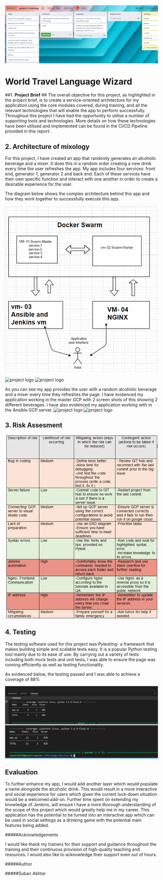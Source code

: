 ![project logo](img/trello.png)
# **World Travel Language Wizard** #

##1. **Project Brief** ##
The overall objective for this project, as highlighted in the project brief, is to create a service-oriented architecture for my application using the core modules covered, during training, and all the relevant technologies that will enable the app to perform successfully. Throughout this project I have had the opportunity to utilise a number of supporting tools and technologies. More details on how these technologies have been utilised and implemented can be found in the CI/CD Pipeline provided in this report.


## **2. Architecture of mixology**

For this project, I have created an app that randomly generates an alcoholic beverage and a mixer. It does this in a random order creating a new drink every time the user refreshes the app. My app includes four services: front end, generator 1, generator 2 and back end. Each of these services have their own specific function and interact with one another in order to create a desirable experience for the user. 

The diagram below shows the complex architecture behind this app and how they work together to successfully execute this app.

![project logo](img/design.png)

![project logo](img/nginx#1.png)
![project logo](img/nginx#2.png)

As you can see my app provides the user with a random alcoholic bevarage and a mixer every time they refreshes the page. I have evidenced my application working in the master GCP with 2 screen shots of this showing 2 different beverages. i have also evidenced my application working with in the Ansible GCP server.
![project logo](img/ansible#1.png)
![project logo](img/ansible#2.png)


## **3. Risk Assesment**

![project logo](img/risk.png)



## **4. Testing**
The testing software used for this project was Pytesting- a framework that makes building simple and scalable tests easy. It is a popular Python testing tool mainly due to its ease of use. By carrying out a variety of tests including both mock tests and unit tests, I was able to ensure the page was running efficiently as well as testing functionality. 


As evidenced below, the testing passed and I was able to achieve a coverage of 88% 

![project logo](img/test1.png)
![project logo](img/test2.png)

##  Evaluation

To further enhance my app, I would add another layer which would populate a name alongside the alcoholic drink. This would result in a more interactive and social experience for users which given the current lock-down situation would be a welcomed add-on. Further time spent on extending my knowledge of Jenkins, will ensure I have a more thorough understanding of the scope of this project which would greatly help me in my career. This application has the potential to be turned into an interactive app which can be used in social settings as a drinking game with the potential main features being added.

#####Acknowledgements

I would like thank my trainers for their support and guidance throughout the training and their continuous provision of high-quality teaching and resources. I would also like to acknowledge their support even out of hours. 

#####Author

#####Suban Akhtar
